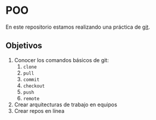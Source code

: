 # POO


En este repositorio estamos realizando una práctica de [git](https://git-scm.com/).

## Objetivos

1. Conocer los comandos básicos de git:
   1. `clone`
   1. `pull`
   3. `commit`
   4. `checkout`
   5. `push`
   6. `remote`
1. Crear arquitecturas de trabajo en equipos
2. Crear repos en línea

